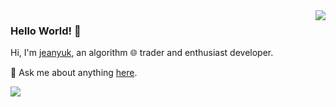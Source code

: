<img align='right' src='https://github-readme-stats.vercel.app/api?username=jeanyuk&show_icons=true&&theme=default&hide=["contribs"]&&hide_title=true' /> 

### Hello World! 👋

Hi, I'm [jeanyuk](https://github.com/jeanyuk), an algorithm 🌐 trader and enthusiast developer.

💬 Ask me about anything [here](https://github.com/jeanyuk/jeanyuk/issues).

![](https://visitor-badge.laobi.icu/badge?page_id=jeanyuk.jeanyuk)



<!--

[![stat](https://github-readme-stats.vercel.app/api?username=jeanyuk&show_icons=true&&theme=default&hide=["contribs"])](https://github.com/jeanyuk)

[![Top Langs](https://github-readme-stats.vercel.app/api/top-langs/?username=jeanyuk&layout=compact)](https://github.com/jeanyuk)

<details>
<summary>CLICK ME</summary>

![ip test](https://ip.ntrqq.net/images/yosuga.png?wd=JTIw&r=f7eppzl6j6)
</details>

-->
